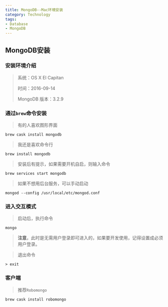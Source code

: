 ```yaml
---
title: MongoDB--Mac环境安装
category: Technology
tags:
- Database
- MongoDB
---
```


## MongoDB安装

### 安装环境介绍

> 系统：OS X El Capitan 
> 
> 时间：2016-09-14
> 
> MongoDB 版本：3.2.9

<!-- more -->

### 通过``brew``命令安装

> 有的人喜欢图形界面

```shell
brew cask install mongodb
```
	
> 我还是喜欢命令行

```shell
brew install mongodb
```

> 安装后有提示，如果需要开机自启，则输入命令

```shell
brew services start mongodb
```

> 如果不想用后台服务，可以手动启动

```shell
mongod --config /usr/local/etc/mongod.conf
```

### 进入交互模式

> 启动后，执行命令

```shell
mongo
```

> __注意__，此时是无需用户登录即可进入的，如果要开发使用，记得设置成必须用户登录。

> 退出命令

```
> exit
```

### 客户端

> 推荐``Robomongo``

```shell
brew cask install robomongo
```
